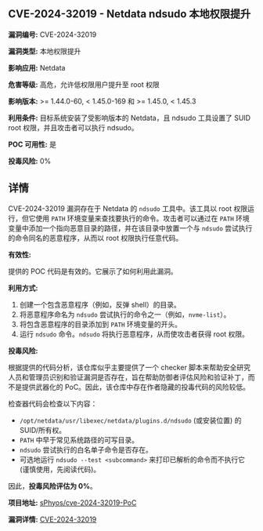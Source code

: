 ## CVE-2024-32019 - Netdata ndsudo 本地权限提升

**漏洞编号:** CVE-2024-32019

**漏洞类型:** 本地权限提升

**影响应用:** Netdata

**危害等级:** 高危，允许低权限用户提升至 root 权限

**影响版本:** >= 1.44.0-60, < 1.45.0-169 和 >= 1.45.0, < 1.45.3

**利用条件:** 目标系统安装了受影响版本的 Netdata，且 ndsudo 工具设置了 SUID root 权限，并且攻击者可以执行 ndsudo。

**POC 可用性:** 是

**投毒风险:** 0%

## 详情

CVE-2024-32019 漏洞存在于 Netdata 的 `ndsudo` 工具中。该工具以 root 权限运行，但它使用 `PATH` 环境变量来查找要执行的命令。攻击者可以通过在 `PATH` 环境变量中添加一个指向恶意目录的路径，并在该目录中放置一个与 `ndsudo` 尝试执行的命令同名的恶意程序，从而以 root 权限执行任意代码。

**有效性:**

提供的 POC 代码是有效的。它展示了如何利用此漏洞。

**利用方式:**

1.  创建一个包含恶意程序（例如，反弹 shell）的目录。
2.  将恶意程序命名为 `ndsudo` 尝试执行的命令之一（例如，`nvme-list`）。
3.  将包含恶意程序的目录添加到 `PATH` 环境变量的开头。
4.  运行 `ndsudo` 命令。`ndsudo` 将执行恶意程序，从而使攻击者获得 root 权限。

**投毒风险:**

根据提供的代码分析，该仓库似乎主要提供了一个 checker 脚本来帮助安全研究人员和管理员识别和验证漏洞是否存在，旨在帮助防御者评估风险和验证补丁，而不是提供武器化的 PoC。因此，该仓库中存在作者隐藏的投毒代码的风险较低。

检查器代码会检查以下内容：

*   `/opt/netdata/usr/libexec/netdata/plugins.d/ndsudo` (或安装位置) 的 SUID/所有权。
*   `PATH` 中早于常见系统路径的可写目录。
*   `ndsudo` 尝试执行的白名单子命令是否存在。
*   可选地运行 `ndsudo --test <subcommand>` 来打印已解析的命令而不执行它 (谨慎使用，先阅读代码)。

因此，**投毒风险评估为 0%**。


**项目地址:** [sPhyos/cve-2024-32019-PoC](https://github.com/sPhyos/cve-2024-32019-PoC)

**漏洞详情:** [CVE-2024-32019](https://nvd.nist.gov/vuln/detail/CVE-2024-32019)